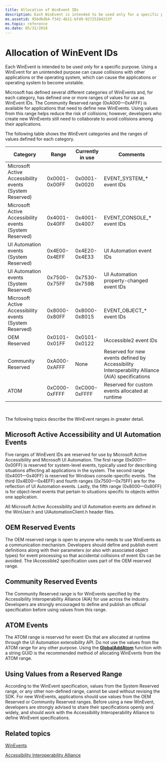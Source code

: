```yaml
---
title: Allocation of WinEvent IDs
description: Each WinEvent is intended to be used only for a specific purpose. Using a WinEvent for an unintended purpose can cause collisions with other applications or the operating system, which can cause the applications or operating system to become unstable.
ms.assetid: 956d6db4-f342-4b11-bfd9-92725284223f
ms.topic: reference
ms.date: 05/31/2018
---
```


# Allocation of WinEvent IDs

Each WinEvent is intended to be used only for a specific purpose. Using a WinEvent for an unintended purpose can cause collisions with other applications or the operating system, which can cause the applications or operating system to become unstable.

Microsoft has defined several different categories of WinEvents and, for each category, has defined one or more ranges of values for use as WinEvent IDs. The Community Reserved range (0xA000—0xAFFF) is available for applications that need to define new WinEvents. Using values from this range helps reduce the risk of collisions; however, developers who create new WinEvents still need to collaborate to avoid collisions among their applications.

The following table shows the WinEvent categories and the ranges of values defined for each category.



| Category                                                | Range         | Currently in use | Comments                                                                                        |
|---------------------------------------------------------|---------------|------------------|-------------------------------------------------------------------------------------------------|
| Microsoft Active Accessibility events (System Reserved) | 0x0001-0x00FF | 0x0001-0x0020    | EVENT\_SYSTEM\_\* event IDs                                                                     |
| Microsoft Active Accessibility events (System Reserved) | 0x4001-0x40FF | 0x4001-0x4007    | EVENT\_CONSOLE\_\* event IDs                                                                    |
| UI Automation events (System Reserved)                  | 0x4E00-0x4EFF | 0x4E20-0x4E33    | UI Automation event IDs                                                                         |
| UI Automation events (System Reserved)                  | 0x7500-0x75FF | 0x7530-0x759B    | UI Automation property-changed event IDs                                                        |
| Microsoft Active Accessibility events (System Reserved) | 0x8000-0x80FF | 0x8000-0x8015    | EVENT\_OBJECT\_\* event IDs                                                                     |
| OEM Reserved                                            | 0x0101-0x01FF | 0x0101-0x0122    | IAccessible2 event IDs                                                                          |
| Community Reserved                                      | 0xA000-0xAFFF | None             | Reserved for new events defined by Accessibility Interoperability Alliance (AIA) specifications |
| ATOM                                                    | 0xC000-0xFFFF | 0xC000-0xFFFF    | Reserved for custom events allocated at runtime                                                 |



 

The following topics describe the WinEvent ranges in greater detail.

## Microsoft Active Accessibility and UI Automation Events

Five ranges of WinEvent IDs are reserved for use by Microsoft Active Accessibility and Microsoft UI Automation. The first range (0x0001—0x00FF) is reserved for system-level events, typically used for describing situations affecting all applications in the system. The second range (0x4001—0x40FF) is reserved for Windows console-specific events. The third (0x4E00—0x4EFF) and fourth ranges (0x7500—0x75FF) are for the reflection of UI Automation events. Lastly, the fifth range (0x8000—0x80FF) is for object-level events that pertain to situations specific to objects within one application.

All Microsoft Active Accessibility and UI Automation events are defined in the WinUser.h and UIAutomationClient.h header files.

## OEM Reserved Events

The OEM reserved range is open to anyone who needs to use WinEvents as a communication mechanism. Developers should define and publish event definitions along with their parameters (or also with associated object types) for event processing so that accidental collisions of event IDs can be avoided. The IAccessible2 specification uses part of the OEM reserved range.

## Community Reserved Events

The Community Reserved range is for WinEvents specified by the Accessibility Interoperability Alliance (AIA) for use across the industry. Developers are strongly encouraged to define and publish an official specification before using values from this range.

## ATOM Events

The ATOM range is reserved for event IDs that are allocated at runtime through the UI Automation extensibility API. Do not use the values from the ATOM range for any other purpose. Using the [**GlobalAddAtom**](/windows/desktop/api/winbase/nf-winbase-globaladdatoma) function with a string GUID is the recommended method of allocating WinEvents from the ATOM range.

## Using Values from a Reserved Range

According to the WinEvent specification, values from the System Reserved range, or any other non-defined range, cannot be used without revising the SDK. For new WinEvents, applications should use values from the OEM Reserved or Community Reserved ranges. Before using a new WinEvent, developers are strongly advised to share their specifications openly and widely, and should work with the Accessibility Interoperability Alliance to define WinEvent specifications.

## Related topics

<dl> <dt>

[WinEvents](winevents-infrastructure.md)
</dt> <dt>

[Accessibility Interoperability Alliance](https://www.atia.org/)
</dt> </dl>

 

 
